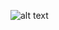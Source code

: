 ![alt text](https://github.com/OneTechSavvy/strapi-chatgpt-integration/blob/main/image.jpg?raw=true)